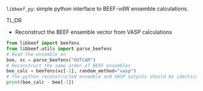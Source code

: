 `libbeef_py`: simple python interface to BEEF-vdW ensemble calculations.

TL;DR

- Reconstruct the BEEF ensemble vector from VASP calculations
```python
from libbeef import beefens
from libbeef.utils import parse_beefens
# Read the ensemble en
bee, xc = parse_beefens("OUTCAR")
# Reconstruct the same order of BEEF ensembles
bee_calc = beefens(xc[-1], random_method="vasp")
# The python reconstructed ensemble and VASP outputs should be identical
print(bee_calc - bee[-1])
```